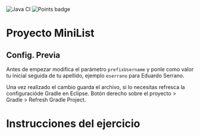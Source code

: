 ![Java CI](../../workflows/Java%20CI/badge.svg) ![Points badge](../../blob/badges/.github/badges/points.svg)

# Proyecto MiniList

## Config. Previa

Antes de empezar modifica el par&aacute;metro `prefixUsername` y ponle como valor tu inicial seguida de tu apellido, ejemplo `eserrano` para Eduardo Serrano.

Una vez realizado el cambio guarda el archivo, si lo necesitas refresca la configuraci&oacute;de Gradle en Eclipse. 
Bot&oacute;n derecho sobre el proyecto > Gradle > Refresh Gradle Project.

# Instrucciones del ejercicio

